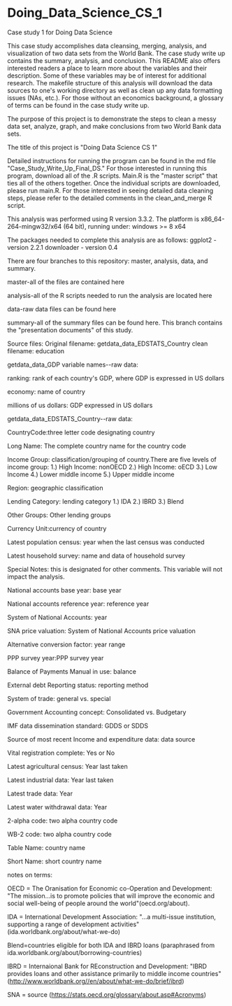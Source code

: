 # Doing_Data_Science_CS_1
Case study 1 for Doing Data Science

This case study accomplishes data cleansing, merging, analysis, and visualization of two data sets from the World Bank. The case study write up contains the summary, analysis, and conclusion. This README also offers interested readers a place to learn more about the variables and their description. Some of these variables may be of interest for additional research. The makefile structure of this analysis will download the data sources to one's working directory as well as clean up any data formatting issues (NAs, etc.). For those without an economics background, a glossary of terms can be found in the case study write up.

The purpose of this project is to demonstrate the steps to clean a messy data set, analyze, graph, and make conclusions from two World Bank data sets.

The title of this project is "Doing Data Science CS 1"

Detailed instructions for running the program can be found in the md file "Case_Study_Write_Up_Final_DS." For those interested in running this program, download all of the .R scripts. Main.R is the "master script" that ties all of the others together. Once the individual scripts are downloaded, please run main.R. For those interested in seeing detailed data cleaning steps, please refer to the detailed comments in the clean_and_merge R script.

This analysis was performed using R version 3.3.2. The platform is x86_64-264-mingw32/x64 (64 bit), running under: windows >= 8 x64

The packages needed to complete this analysis are as follows:
ggplot2 - version 2.2.1
downloader - version 0.4

There are four branches to this repository: master, analysis, data, and summary.

master-all of the files are contained here

analysis-all of the R scripts needed to run the analysis are located here

data-raw data files can be found here

summary-all of the summary files can be found here. This branch contains the "presentation documents" of this study.

Source files:
Original filename: getdata_data_EDSTATS_Country
clean filename: education

getdata_data_GDP variable names--raw data:

ranking: rank of each country's GDP, where GDP is expressed in US dollars

economy: name of country

millions of us dollars: GDP expressed in US dollars

getdata_data_EDSTATS_Country--raw data:

CountryCode:three letter code designating country

Long Name: The complete country name for the country code

Income Group: classification/grouping of country.There are five levels of income group:
	1.) High Income: nonOECD
	2.) High Income: oECD
	3.) Low Income
	4.) Lower middle income
	5.) Upper middle income
	
Region: geographic classification

Lending Category: lending category
	1.) IDA
	2.) IBRD
	3.) Blend
	
Other Groups: Other lending groups

Currency Unit:currency of country

Latest population census: year when the last census was conducted

Latest household survey: name and data of household survey

Special Notes: this is designated for other comments. This variable will not impact the analysis. 

National accounts base year: base year

National accounts reference year: reference year

System of National Accounts: year

SNA price valuation: System of National Accounts price valuation

Alternative conversion factor: year range

PPP survey year:PPP survey year

Balance of Payments Manual in use: balance

External debt Reporting status: reporting method

System of trade: general vs. special

Government Accounting concept: Consolidated vs. Budgetary

IMF data dissemination standard: GDDS or SDDS

Source of most recent Income and expenditure data: data source

Vital registration complete: Yes or No

Latest agricultural census: Year last taken

Latest industrial data: Year last taken

Latest trade data: Year

Latest water withdrawal data: Year

2-alpha code: two alpha country code

WB-2 code: two alpha country code

Table Name: country name

Short Name: short country name

notes on terms: 

OECD = The Oranisation for Economic co-Operation and Development: "The mission...is to promote policies that will improve the economic and social well-being of people around
the world"(oecd.org/about).

IDA = International Development Association: "...a multi-issue institution, supporting a range of development activities" (ida.worldbank.org/about/what-we-do)

Blend=countries eligible for both IDA and IBRD loans (paraphrased from ida.worldbank.org/about/borrowing-countries)

IBRD = Internaional Bank for REconstruction and Development: "IBRD provides loans and other assistance primarily to middle income countries" (http://www.worldbank.org//en/about/what-we-do/brief/ibrd)

SNA = source (https://stats.oecd.org/glossary/about.asp#Acronyms)
